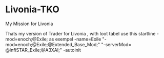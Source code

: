 # Livonia-TKO
My Mission for Livonia

Thats my version of Trader for Livonia , with loot tabel 
use this startline -mod=enoch;@Exile; 
as exempel 
-name=Exile "-mod=enoch;@Exile;@Extended_Base_Mod;" "-serverMod=
@infiSTAR_Exile;@A3XAI;"  -autoinit
